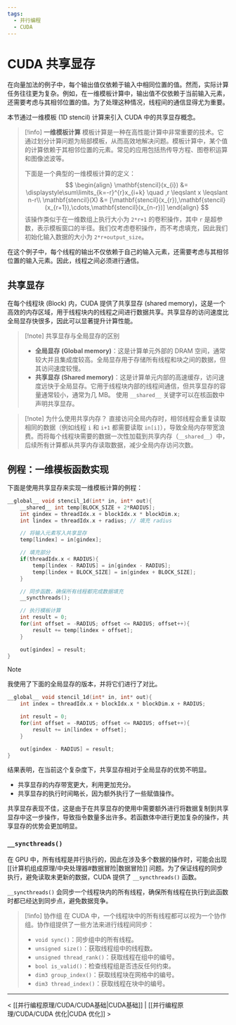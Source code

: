 ```yaml
---
tags:
  - 并行编程
  - CUDA
---
```


# CUDA 共享显存

在向量加法的例子中，每个输出值仅依赖于输入中相同位置的值。然而，实际计算任务往往更为复杂。例如，在一维模板计算中，输出值不仅依赖于当前输入元素，还需要考虑与其相邻位置的值。为了处理这种情况，线程间的通信显得尤为重要。

本节通过一维模板 (1D stencil) 计算来引入 CUDA 中的共享显存概念。

> [!info] **一维模板计算**
> 模板计算是一种在高性能计算中非常重要的技术。它通过划分计算问题为局部模板，从而高效地解决问题。模板计算中，某个值的计算依赖于其相邻位置的元素。常见的应用包括热传导方程、图卷积运算和图像滤波等。
>
> 下面是一个典型的一维模板计算的定义：
> $$
> \begin{align}
> \mathbf{stencil}(x_{i}) &= \displaystyle\sum\limits_{k=-r}^{r}x_{i+k} \quad ,r \leqslant x \leqslant n-r\\
> \mathbf{stencil}(X) &= [\mathbf{stencil}(x_{r}),\mathbf{stencil}(x_{r+1}),\cdots,\mathbf{stencil}(x_{n-r})]
> \end{align}
> $$
该操作类似于在一维数组上执行大小为 `2*r+1` 的卷积操作，其中 `r` 是超参数，表示模板窗口的半径。我们仅考虑卷积操作，而不考虑填充，因此我们初始化输入数据的大小为 `2*r+output_size`。

在这个例子中，每个线程的输出不仅依赖于自己的输入元素，还需要考虑与其相邻位置的输入元素。因此，线程之间必须进行通信。

## 共享显存

在每个线程块 (Block) 内，CUDA 提供了共享显存 (shared memory)，这是一个高效的内存区域，用于线程块内的线程之间进行数据共享。共享显存的访问速度比全局显存快很多，因此可以显著提升计算性能。

> [!note] 共享显存与全局显存的区别
> - **全局显存 (Global memory)**：这是计算单元外部的 DRAM 空间，通常较大并且集成度较高。全局显存用于存储所有线程和块之间的数据，但其访问速度较慢。
> - **共享显存 (Shared memory)**：这是计算单元内部的高速缓存，访问速度远快于全局显存。它用于线程块内部的线程间通信，但共享显存的容量通常较小，通常为几 MB。
> 使用 `__shared__` 关键字可以在核函数中声明共享显存。

> [!note] 为什么使用共享内存？
> 直接访问全局内存时，相邻线程会重复读取相同的数据（例如线程 `i` 和 `i+1` 都需要读取 `in[i]`），导致全局内存带宽浪费。而将每个线程块需要的数据一次性加载到共享内存（`__shared__`）中，后续所有计算都从共享内存读取数据，减少全局内存访问次数。

## 例程：一维模板函数实现

下面是使用共享显存来实现一维模板计算的例程：

```cpp
__global__ void stencil_1d(int* in, int* out){
    __shared__ int temp[BLOCK_SIZE + 2*RADIUS];
    int gindex = threadIdx.x + blockIdx.x * blockDim.x;
    int lindex = threadIdx.x + radius; // 填充 radius

    // 将输入元素写入共享显存
    temp[lindex] = in[gindex];

    // 填充部分
    if(threadIdx.x < RADIUS){
        temp[lindex - RADIUS] = in[gindex - RADIUS];
        temp[lindex + BLOCK_SIZE] = in[gindex + BLOCK_SIZE];
    }

    // 同步函数，确保所有线程都完成数据填充
    __syncthreads();

    // 执行模板计算
    int result = 0;
    for(int offset = -RADIUS; offset <= RADIUS; offset++){
        result += temp[lindex + offset];
    }

    out[gindex] = result;
}
```

> [!note]
> 我使用了下面的全局显存的版本，并将它们进行了对比。
> ```cpp
> __global__ void stencil_1d(int* in, int* out){
>     int index = threadIdx.x + blockIdx.x * blockDim.x + RADIUS;
> 
>     int result = 0;
>     for(int offset = -RADIUS; offset <= RADIUS; offset++){
>         result += in[lindex + offset];
>     }
> 
>     out[gindex - RADIUS] = result;
> }
> ```
> 结果表明，在当前这个复杂度下，共享显存相对于全局显存的优势不明显。
> - 共享显存的内存带宽更大，利用更加充分。
> - 共享显存的执行时间略长，因为额外执行了一些赋值操作。
>
> 共享显存表现不佳，这是由于在共享显存的使用中需要额外进行将数据复制到共享显存中这一步操作，导致指令数量多出许多。若函数体中进行更加复杂的操作，共享显存的优势会更加明显。

### `__syncthreads()`

在 GPU 中，所有线程是并行执行的，因此在涉及多个数据的操作时，可能会出现 [[计算机组成原理/中央处理器#数据冒险|数据冒险]] 问题。为了保证线程的同步执行，避免读取未更新的数据，CUDA 提供了 `__syncthreads()` 函数。

`__syncthreads()` 会同步一个线程块内的所有线程，确保所有线程在执行到此函数时都已经达到同步点，避免数据竞争。

> [!info] 协作组
> 在 CUDA 中，一个线程块中的所有线程都可以视为一个协作组。协作组提供了一些方法来进行线程间同步：
>
> - `void sync()`：同步组中的所有线程。
> - `unsigned size()`：获取线程组中的线程数。
> - `unsigned thread_rank()`：获取线程在组中的编号。
> - `bool is_valid()`：检查线程组是否违反任何约束。
> - `dim3 group_index()`：获取线程块在网格中的编号。
> - `dim3 thread_index()`：获取线程在块中的编号。

---
< [[并行编程原理/CUDA/CUDA基础|CUDA基础]] | [[并行编程原理/CUDA/CUDA 优化|CUDA 优化]] >
